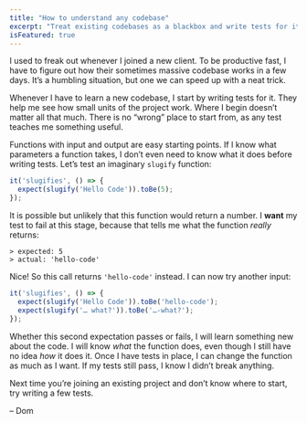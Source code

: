 ```yaml
---
title: "How to understand any codebase"
excerpt: "Treat existing codebases as a blackbox and write tests for it to understand its inner workings."
isFeatured: true
---
```

I used to freak out whenever I joined a new client. To be productive fast, I have to figure out how their sometimes massive codebase works in a few days. It’s a humbling situation, but one we can speed up with a neat trick.

Whenever I have to learn a new codebase, I start by writing tests for it. They help me see how small units of the project work. Where I begin doesn’t matter all that much. There is no “wrong” place to start from, as any test teaches me something useful.

Functions with input and output are easy starting points. If I know what parameters a function takes, I don’t even need to know what it does before writing tests. Let’s test an imaginary `slugify` function:

```js
it('slugifies', () => {
  expect(slugify('Hello Code')).toBe(5);
});
```

It is possible but unlikely that this function would return a number. I **want** my test to fail at this stage, because that tells me what the function _really_ returns:

```
> expected: 5
> actual: 'hello-code'
```

Nice! So this call returns `'hello-code'` instead. I can now try another input:

```js
it('slugifies', () => {
  expect(slugify('Hello Code')).toBe('hello-code');
  expect(slugify('… what?')).toBe('…-what?');
});
```

Whether this second expectation passes or fails, I will learn something new about the code. I will know _what_ the function does, even though I still have no idea _how_ it does it. Once I have tests in place, I can change the function as much as I want. If my tests still pass, I know I didn’t break anything.

Next time you’re joining an existing project and don’t know where to start, try writing a few tests.

– Dom